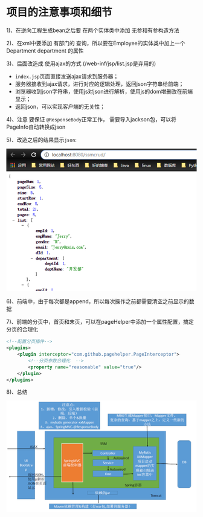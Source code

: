 # 项目的注意事项和细节

1)、在逆向工程生成bean之后要 在两个实体类中添加 无参和有参构造方法

2)、在xml中要添加 有部门的 查询，所以要在Employee的实体类中加上一个Department department 的属性

3)、后面改造成 使用ajax的方式 (/web-inf/jsp/list.jsp是弃用的)
* `index.jsp`页面直接发送ajax请求到服务器；
* 服务器接收到ajax请求，进行对应的逻辑处理，返回json字符串给前端；
* 浏览器收到json字符串，使用js对json进行解析，使用js的dom增删改在前端显示；
* 返回json，可以实现客户端的无关性；

4)、注意 要保证 `@ResponseBody`正常工作， 需要导入jackson包，可以将PageInfo自动转换成json

5)、改造之后的结果显示`json`:

![1559958263681](assets/1559958263681.png)

6)、前端中，由于每次都是append，所以每次操作之前都需要清空之前显示的数据

7)、前端的分页中，首页和末页，可以在pageHelper中添加一个属性配置，搞定分页的合理化

```xml
<!--配置分页插件-->
<plugins>
    <plugin interceptor="com.github.pagehelper.PageInterceptor">
        <!--分页参数合理化  -->
        <property name="reasonable" value="true"/>
    </plugin>
</plugins>
```

8)、总结

![1559999635129](assets/1559999635129.png)